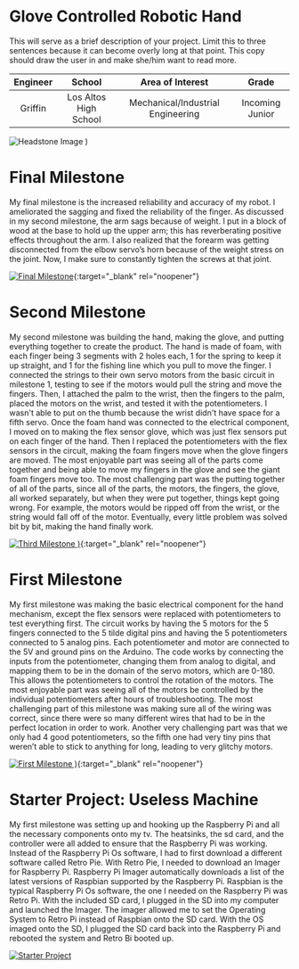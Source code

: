 ﻿# Glove Controlled Robotic Hand
This will serve as a brief description of your project. Limit this to three sentences because it can become overly long at that point. This copy should draw the user in and make she/him want to read more.

| **Engineer** | **School** | **Area of Interest** | **Grade** |
|:--:|:--:|:--:|:--:|
| Griffin | Los Altos High School | Mechanical/Industrial Engineering | Incoming Junior

![Headstone Image](https://user-images.githubusercontent.com/107588588/174399114-551ea75e-9c26-4ab4-bb62-bbec43668cd6.jpg)
)
  
# Final Milestone
My final milestone is the increased reliability and accuracy of my robot. I ameliorated the sagging and fixed the reliability of the finger. As discussed in my second milestone, the arm sags because of weight. I put in a block of wood at the base to hold up the upper arm; this has reverberating positive effects throughout the arm. I also realized that the forearm was getting disconnected from the elbow servo’s horn because of the weight stress on the joint. Now, I make sure to constantly tighten the screws at that joint. 

[![Final Milestone](https://res.cloudinary.com/marcomontalbano/image/upload/v1612573869/video_to_markdown/images/youtube--F7M7imOVGug-c05b58ac6eb4c4700831b2b3070cd403.jpg )](https://www.youtube.com/watch?v=F7M7imOVGug&feature=emb_logo "Final Milestone"){:target="_blank" rel="noopener"}

# Second Milestone
My second milestone was building the hand, making the glove, and putting everything together to create the product. The hand is made of foam, with each finger being 3 segments with 2 holes each, 1 for the spring to keep it up straight, and 1 for the fishing line which you pull to move the finger. I connected the strings to their own servo motors from the basic circuit in milestone 1, testing to see if the motors would pull the string and move the fingers. Then, I attached the palm to the wrist, then the fingers to the palm, placed the motors on the wrist, and tested it with the potentiometers. I wasn't able to put on the thumb because the wrist didn't have space for a fifth servo. Once the foam hand was connected to the electrical component, I moved on to making the flex sensor glove, which was just flex sensors put on each finger of the hand. Then I replaced the potentiometers with the flex sensors in the circuit, making the foam fingers move when the glove fingers are moved. The most enjoyable part was seeing all of the parts come together and being able to move my fingers in the glove and see the giant foam fingers move too. The most challenging part was the putting together of all of the parts, since all of the parts, the motors, the fingers, the glove, all worked separately, but when they were put together, things kept going wrong. For example, the motors would be ripped off from the wrist, or the string would fall off of the motor. Eventually, every little problem was solved bit by bit, making the hand finally work.

[![Third Milestone](https://user-images.githubusercontent.com/107588588/175699373-d37d9822-0daa-4355-8c95-2231f595ed8d.jpg)
)](https://www.youtube.com/watch?v=rXIV9w1w73E "Second Milestone"){:target="_blank" rel="noopener"}

# First Milestone
  

My first milestone was making the basic electrical component for the hand mechanism, except the flex sensors were replaced with potentiometers to test everything first. The circuit works by having the 5 motors for the 5 fingers connected to the 5 tilde digital pins and having the 5 potentiometers connected to 5 analog pins. Each potentiometer and motor are connected to the 5V and ground pins on the Arduino. The code works by connecting the inputs from the potentiometer, changing them from analog to digital, and mapping them to be in the domain of the servo motors, which are 0-180. This allows the potentiometers to control the rotation of the motors. The most enjoyable part was seeing all of the motors be controlled by the individual potentiometers after hours of troubleshooting. The most challenging part of this milestone was making sure all of the wiring was correct, since there were so many different wires that had to be in the perfect location in order to work. Another very challenging part was that we only had 4 good potentiometers, so the fifth one had very tiny pins that weren’t able to stick to anything for long, leading to very glitchy motors.

[![First Milestone](https://user-images.githubusercontent.com/107588588/175699344-d662d9bd-333d-494f-94c5-68aa6e91bec7.jpg)
)](https://www.youtube.com/watch?v=xtYSaFt8PXU&feature=youtu.be "First Milestone"){:target="_blank" rel="noopener"}

# Starter Project: Useless Machine
  

My first milestone was setting up and hooking up the Raspberry Pi and all the necessary components onto my tv. The heatsinks, the sd card, and the controller were all added to ensure that the Raspberry Pi was working. Instead of the Raspberry Pi Os software, I had to first download a different software called Retro Pie. With Retro Pie, I needed to download an Imager for Raspberry Pi. Raspberry Pi Imager automatically downloads a list of the latest versions of Raspbian supported by the Raspberry Pi. Raspbian is the typical Raspberry Pi Os software, the one I needed on the Raspberry Pi was Retro Pi. With the included SD card, I plugged in the SD into my computer and launched the Imager. The imager allowed me to set the Operating System to Retro Pi instead of Raspbian onto the SD card. With the OS imaged onto the SD, I plugged the SD card back into the Raspberry Pi and rebooted the system and Retro Bi booted up.

[![Starter Project](https://user-images.githubusercontent.com/107588588/174400261-f236e6b6-14bc-4b24-b3e5-e617a8cfa406.jpg)
](https://www.youtube.com/watch?v=Pklw704gvm4 "Starter Project")
